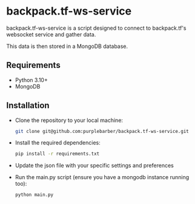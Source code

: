 # backpack.tf-ws-service

backpack.tf-ws-service is a script designed to connect to backpack.tf's websocket service and gather data. 

This data is then stored in a MongoDB database.

## Requirements
+ Python 3.10+
+ MongoDB

## Installation

+ Clone the repository to your local machine:
    
    ```bash
    git clone git@github.com:purplebarber/backpack.tf-ws-service.git
    ```
+ Install the required dependencies:

    ```bash
    pip install -r requirements.txt
    ```
+ Update the json file with your specific settings and preferences

+ Run the main.py script (ensure you have a mongodb instance running too):
    ```bash
    python main.py
    ```

